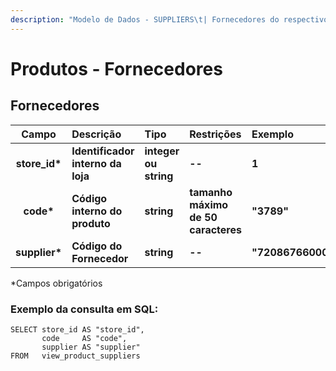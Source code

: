 ```yaml
---
description: "Modelo de Dados - SUPPLIERS\t| Fornecedores do respectivo produto do registro de entidade - [Products]"
---
```


# Produtos - Fornecedores

## Fornecedores

| Campo | Descrição | Tipo | Restrições | Exemplo |
| :---: | :--- | :--- | :--- | :--- |
| **store\_id\*** | **Identificador interno da loja** | **integer ou string** | **--** | **1** |
| **code\*** | **Código interno do produto** | **string** | **tamanho máximo de 50 caracteres** | **"3789"** |
| **supplier\*** | **Código do Fornecedor** | **string** | **--** | **"72086766000141"** |

\*Campos obrigatórios

### Exemplo da consulta em SQL:

```text
SELECT store_id AS "store_id", 
       code     AS "code", 
       supplier AS "supplier" 
FROM   view_product_suppliers
```



